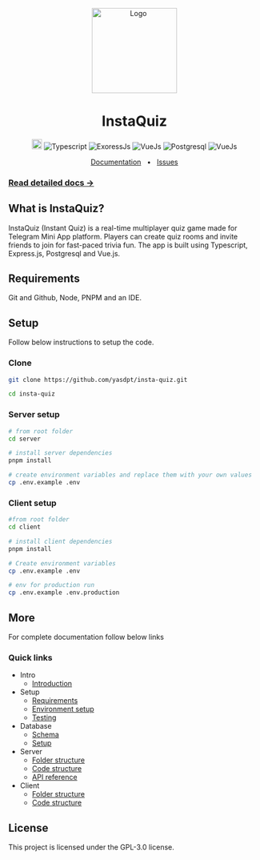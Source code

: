 <p align="center">
  <a href="https://yasdpt.ir"><img src="https://i.postimg.cc/d3sqwbyg/insta-quiz-round.png" alt="Logo" height=170></a>
</p>
<h1 align="center">InstaQuiz</h1>

<p align="center">
<a href="https://telegram.org" target="_blank"><img height=20 src="https://img.shields.io/badge/Telegram-Mini_App-red" /></a>
<img src="https://img.shields.io/badge/Typescript-007acc" alt="Typescript"> <img src="https://img.shields.io/badge/ExpressJs-FFFFFF" alt="ExoressJs"> <img src="https://img.shields.io/badge/Socket.IO-000000" alt="VueJs"> <img src="https://img.shields.io/badge/Postgresql-0064a5" alt="Postgresql"> <img src="https://img.shields.io/badge/VueJS-42b883" alt="VueJs">

<div align="center">
  <a href="https://yasdpt.gitbook.io/instaquiz">Documentation</a>
  <span>&nbsp;&nbsp;•&nbsp;&nbsp;</span>
  <a href="https://github.com/yasdpt/insta-quiz/issues/new">Issues</a>
  <br />
</div>

### [Read detailed docs →](https://yasdpt.gitbook.io/instaquiz)

## What is InstaQuiz?

InstaQuiz (Instant Quiz) is a real-time multiplayer quiz game made for Telegram Mini App platform. Players can create quiz rooms and invite friends to join for fast-paced trivia fun. The app is built using Typescript, Express.js, Postgresql and Vue.js.

## Requirements

Git and Github, Node, PNPM and an IDE.

## Setup

Follow below instructions to setup the code.

### Clone

```sh
git clone https://github.com/yasdpt/insta-quiz.git

cd insta-quiz
```

### Server setup

```sh
# from root folder
cd server

# install server dependencies
pnpm install

# create environment variables and replace them with your own values
cp .env.example .env
```

### Client setup

```sh
#from root folder
cd client

# install client dependencies
pnpm install

# Create environment variables
cp .env.example .env

# env for production run
cp .env.example .env.production
```

## More

For complete documentation follow below links

### Quick links

- Intro
  - [Introduction](https://yasdpt.gitbook.io/instaquiz)
- Setup
  - [Requirements](https://yasdpt.gitbook.io/instaquiz/setup/requirements)
  - [Environment setup](https://yasdpt.gitbook.io/instaquiz/setup/environment-setup)
  - [Testing](https://yasdpt.gitbook.io/instaquiz/setup/testing)
- Database
  - [Schema](https://yasdpt.gitbook.io/instaquiz/database/schema)
  - [Setup](https://yasdpt.gitbook.io/instaquiz/database/setup)
- Server
  - [Folder structure](https://yasdpt.gitbook.io/instaquiz/server/folder-structure)
  - [Code structure](https://yasdpt.gitbook.io/instaquiz/server/code-structure)
  - [API reference](https://yasdpt.gitbook.io/instaquiz/server/api-reference)
- Client
  - [Folder structure](https://yasdpt.gitbook.io/instaquiz/client/folder-structure)
  - [Code structure](https://yasdpt.gitbook.io/instaquiz/client/code-structure)

## License

This project is licensed under the GPL-3.0 license.
